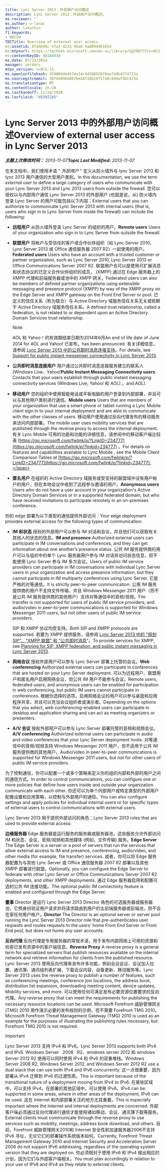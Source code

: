 ```yaml
---
title: Lync Server 2013：外部用户访问概述
description: Lync Server 2013：外部用户访问概述。
ms.reviewer: ''
ms.author: v-lanac
author: lanachin
f1.keywords:
- NOCSH
TOCTitle: Overview of external user access
ms:assetid: 97aded6c-5fa3-4225-95a6-9ad094d61654
ms:mtpsurl: https://technet.microsoft.com/en-us/library/Gg398775(v=OCS.15)
ms:contentKeyID: 48184934
ms.date: 07/23/2014
manager: serdars
mtps_version: v=OCS.15
ms.openlocfilehash: d2900dde457da34c4438892878ae7ddb4f74723a
ms.sourcegitcommit: 36fee89bb887bea4f18b19f17a8c69daf5bc423d
ms.translationtype: MT
ms.contentlocale: zh-CN
ms.lasthandoff: 11/24/2020
ms.locfileid: "49392285"
---
```

# <a name="overview-of-external-user-access-in-lync-server-2013"></a><span data-ttu-id="4792f-103">Lync Server 2013 中的外部用户访问概述</span><span class="sxs-lookup"><span data-stu-id="4792f-103">Overview of external user access in Lync Server 2013</span></span>

<div data-xmlns="http://www.w3.org/1999/xhtml">

<div class="topic" data-xmlns="http://www.w3.org/1999/xhtml" data-msxsl="urn:schemas-microsoft-com:xslt" data-cs="https://msdn.microsoft.com/">

<div data-asp="https://msdn2.microsoft.com/asp">



</div>

<div id="mainSection">

<div id="mainBody"><span data-ttu-id="4792f-104">

<span> </span></span><span class="sxs-lookup"><span data-stu-id="4792f-104">

<span> </span></span></span>

<span data-ttu-id="4792f-105">_**主题上次修改时间：** 2013-11-07_</span><span class="sxs-lookup"><span data-stu-id="4792f-105">_**Topic Last Modified:** 2013-11-07_</span></span>

<span data-ttu-id="4792f-106">在本文档中，我们使用术语 " *外部用户* " 定义从防火墙外与 lync Server 2013 和 lync 2013 用户通信的大型用户类别。</span><span class="sxs-lookup"><span data-stu-id="4792f-106">In this documentation, we use the term *external user* to define a large category of users who communicate with your Lync Server 2013 and Lync 2013 users from outside the firewall.</span></span> <span data-ttu-id="4792f-107">您可以授权以与内部用户通信 Lync Server 2013 的外部用户 (也就是说，从) 防火墙内登录 Lync Server 的用户可能包括以下内容：</span><span class="sxs-lookup"><span data-stu-id="4792f-107">External users that you can authorize to communicate Lync Server 2013 with internal users (that is, users who sign in to Lync Server from inside the firewall) can include the following:</span></span>

  - <span data-ttu-id="4792f-108">**远程用户**   从防火墙外登录 Lync Server 的组织的用户。</span><span class="sxs-lookup"><span data-stu-id="4792f-108">**Remote users**   Users of your organization who sign in to Lync Server from outside the firewall.</span></span>

  - <span data-ttu-id="4792f-109">**联盟用户**   将帐户与受信任的客户或合作伙伴组织（如 Lync Server 2010、Lync Server 2013 或 Office 通信服务器 2007 R2）一起使用的用户。</span><span class="sxs-lookup"><span data-stu-id="4792f-109">**Federated users**   Users who have an account with a trusted customer or partner organization, such as Lync Server 2010, Lync Server 2013 or Office Communications Server 2007 R2.</span></span> <span data-ttu-id="4792f-110">联盟用户也可以是使用可扩展消息和状态协议的已定义合作伙伴组织的成员， (XMPP) 通过在 Edge 服务器上的 XMPP 代理和前端服务器或池中的 XMPP 网关。</span><span class="sxs-lookup"><span data-stu-id="4792f-110">Federated users can also be members of defined partner organizations using extensible messaging and presence protocol (XMPP) by way of the XMPP proxy on the Edge Server and XMPP gateway on the Front End Server or pool.</span></span> <span data-ttu-id="4792f-111">已定义的信任关系（称为联合）与 Active Directory 域服务信任关系无关或依赖于 Active Directory 域服务信任关系。</span><span class="sxs-lookup"><span data-stu-id="4792f-111">A defined trust relationship, called a federation, is not related to or dependent upon an Active Directory Domain Services trust relationship.</span></span>
    
    <div>
    

    > [!NOTE]  
    > <span data-ttu-id="4792f-112">AOL 和 Yahoo！的有效期结束日期为2014年6月</span><span class="sxs-lookup"><span data-stu-id="4792f-112">An end of life date of June 2014 for AOL and Yahoo!</span></span> <span data-ttu-id="4792f-113">已宣布。</span><span class="sxs-lookup"><span data-stu-id="4792f-113">has been announced.</span></span> <span data-ttu-id="4792f-114">有关详细信息，请参阅 <A href="lync-server-2013-support-for-public-instant-messenger-connectivity.md">Lync Server 2013 中的公共即时消息连接支持</A>。</span><span class="sxs-lookup"><span data-stu-id="4792f-114">For details, see <A href="lync-server-2013-support-for-public-instant-messenger-connectivity.md">Support for public instant messenger connectivity in Lync Server 2013</A>.</span></span>

    
    </div>

  - <span data-ttu-id="4792f-115">**公共即时消息连接用户**   用户通过公共即时消息连接服务建立的联系人 (Windows Live、Yahoo\!</span><span class="sxs-lookup"><span data-stu-id="4792f-115">**Public Instant Messaging Connectivity users**   Contacts that your users establish through public instant messaging connectivity services (Windows Live, Yahoo\!</span></span> <span data-ttu-id="4792f-116">和 AOL) 。</span><span class="sxs-lookup"><span data-stu-id="4792f-116">and AOL).</span></span>

  - <span data-ttu-id="4792f-117">**移动用户**   您的组织中使用智能电话或平板电脑的用户登录到内部部署，并且可以与其他用户类别进行通信。</span><span class="sxs-lookup"><span data-stu-id="4792f-117">**Mobile users**   Users that are members of your organization that use a smart phone or tablet running a Lync Mobile client sign in to your internal deployment and are able to communicate with the other classes of users.</span></span> <span data-ttu-id="4792f-118">移动用户使用通过反向代理发布的移动服务来访问内部部署。</span><span class="sxs-lookup"><span data-stu-id="4792f-118">The mobile user uses mobility services that are published through the reverse proxy to access the internal deployment.</span></span> <span data-ttu-id="4792f-119">有关 Lync Mobile 可用的功能和功能的详细信息，请参阅中的移动客户端比较表 [https://go.microsoft.com/fwlink/p/?LinkID=234777](https://go.microsoft.com/fwlink/p/?linkid=234777) 。</span><span class="sxs-lookup"><span data-stu-id="4792f-119">For details on features and capabilities available to Lync Mobile , see the Mobile Client Comparison Tables at [https://go.microsoft.com/fwlink/p/?LinkID=234777](https://go.microsoft.com/fwlink/p/?linkid=234777).</span></span>

  - <span data-ttu-id="4792f-120">**匿名用户**   在组织的 Active Directory 域服务或受支持的联盟域中没有用户帐户的用户，但在本地会议中收到了远程参与邀请的用户。</span><span class="sxs-lookup"><span data-stu-id="4792f-120">**Anonymous users**   Users who do not have a user account in your organization's Active Directory Domain Services or in a supported federated domain, but who have received invitations to participate remotely in an on-premises conference.</span></span>

<span data-ttu-id="4792f-121">你的 edge 部署为以下类型的通信提供外部访问：</span><span class="sxs-lookup"><span data-stu-id="4792f-121">Your edge deployment provides external access for the following types of communication:</span></span>

  - <span data-ttu-id="4792f-122">**IM 和状态**   授权的外部用户可以参与 IM 对话和会议，并且他们可以获取有关其他人的状态的信息。</span><span class="sxs-lookup"><span data-stu-id="4792f-122">**IM and presence**   Authorized external users can participate in IM conversations and conferences, and they can get information about one another’s presence status.</span></span> <span data-ttu-id="4792f-123">公共 IM 服务提供商的用户可以与组织中的单个 Lync 服务器用户参与 IM 对话并访问状态信息，但不能使用 Lync Server 参与 IM 多方会议。</span><span class="sxs-lookup"><span data-stu-id="4792f-123">Users of public IM service providers can participate in IM conversations with individual Lync Server users in your organization and access presence information, but they cannot participate in IM multiparty conferences using Lync Server.</span></span> <span data-ttu-id="4792f-124">它是严格的对等通信。</span><span class="sxs-lookup"><span data-stu-id="4792f-124">It is strictly peer-to-peer communication.</span></span> <span data-ttu-id="4792f-125">公用 IM 服务提供商的用户不支持文件传输，并且 Windows Messenger 2011 用户（而不是公共 IM 服务提供商的其他用户）支持对等通信中的音频/视频。</span><span class="sxs-lookup"><span data-stu-id="4792f-125">File transfer is not supported for users of public IM service providers, and audio/video in peer-to-peer communications is supported for Windows Messenger 2011 users, but not other users of public IM service providers.</span></span>
    
    <span data-ttu-id="4792f-126">SIP 和 XMPP 协议均受支持。</span><span class="sxs-lookup"><span data-stu-id="4792f-126">Both SIP and XMPP protocols are supported.</span></span> <span data-ttu-id="4792f-127">若要为 XMPP 提供服务，请参阅 [Lync Server 2013 中的 "规划 SIP"、"XMPP 联盟" 和 "公共即时消息](lync-server-2013-planning-for-sip-xmpp-federation-and-public-instant-messaging.md)"。</span><span class="sxs-lookup"><span data-stu-id="4792f-127">To provide services for XMPP, see [Planning for SIP, XMPP federation, and public instant messaging in Lync Server 2013](lync-server-2013-planning-for-sip-xmpp-federation-and-public-instant-messaging.md).</span></span>

  - <span data-ttu-id="4792f-128">**网络会议**   授权外部用户可以参与 Lync Server 部署上托管的会议。</span><span class="sxs-lookup"><span data-stu-id="4792f-128">**Web conferencing**   Authorized external users can participate in conferences that are hosted on your Lync Server deployment.</span></span> <span data-ttu-id="4792f-129">可以为远程用户、联盟用户和匿名用户启用网络会议，但公共 IM 用户不能参与会议。</span><span class="sxs-lookup"><span data-stu-id="4792f-129">Remote users, federated users, and anonymous users can be enabled for participation in web conferencing, but public IM users cannot participate in conferences.</span></span> <span data-ttu-id="4792f-130">根据你选择的选项，启用网络会议的用户可以参与桌面和应用程序共享，并且可以充当会议组织者或演示者。</span><span class="sxs-lookup"><span data-stu-id="4792f-130">Depending on the options that you select, web conferencing-enabled users can participate in desktop and application sharing and can act as meeting organizers or presenters.</span></span>

  - <span data-ttu-id="4792f-131">**A/V 会议**   授权外部用户可以参与 Lync Server 部署托管的音频和视频会议。</span><span class="sxs-lookup"><span data-stu-id="4792f-131">**A/V conferencing**   Authorized external users can participate in audio and video conferences that your Lync Server deployment hosts.</span></span> <span data-ttu-id="4792f-132">对等通信中的音频/视频支持 Windows Messenger 2011 用户，但不适用于公共 IM 服务提供商的其他用户。</span><span class="sxs-lookup"><span data-stu-id="4792f-132">Audio/video in peer-to-peer communications is supported for Windows Messenger 2011 users, but not for other users of public IM service providers.</span></span>

<span data-ttu-id="4792f-133">为了控制通信，你可以配置一个或多个策略来定义你的组织内部和外部的用户之间的通信方式。</span><span class="sxs-lookup"><span data-stu-id="4792f-133">In order to control communications, you can configure one or more policies that define how users inside and outside your organization communicate with each other.</span></span> <span data-ttu-id="4792f-134">你还可以为单个内部用户或特定类型的外部用户配置设置和应用策略，以控制与外部用户的通信。</span><span class="sxs-lookup"><span data-stu-id="4792f-134">You can also configure settings and apply policies for individual internal users or for specific types of external users to control communications with external users.</span></span>

<span data-ttu-id="4792f-135">Lync Server 2013 用于提供外部访问的角色：</span><span class="sxs-lookup"><span data-stu-id="4792f-135">Lync Server 2013 roles that are used to provide external access:</span></span>

<span data-ttu-id="4792f-136">**边缘服务器**   Edge 服务器是运行服务的服务器或服务器池，这些服务允许外部访问 IM 和状态、会议、音频/视频和其他媒体 (例如，文件传输) 服务。</span><span class="sxs-lookup"><span data-stu-id="4792f-136">**Edge Server**   The Edge Server is a server or a pool of servers that run the services that allow external access to IM and presence, conferencing, audio/video, and other media (for example, file transfer) services.</span></span> <span data-ttu-id="4792f-137">或者，你可以将 Edge 服务器配置为与其他 Lync Server 或 Office 通信服务器 2007 R2 部署以及其他 XMPP 部署进行联盟。</span><span class="sxs-lookup"><span data-stu-id="4792f-137">Optionally, you can configure the Edge Server to federate with other Lync Server or Office Communications Server 2007 R2 deployments, and other XMPP deployments.</span></span> <span data-ttu-id="4792f-138">通过 Edge 服务器启用和配置可选的公共 IM 连接功能。</span><span class="sxs-lookup"><span data-stu-id="4792f-138">The optional public IM connectivity feature is enabled and configured through the Edge Server.</span></span>

<span data-ttu-id="4792f-139">**董事**   Director 是运行 Lync Server 2013 Director 角色的可选服务器或服务器池，它预身份验证用户请求并将请求路由到用户的主前端服务器或前端池，但不会在家任何用户帐户。</span><span class="sxs-lookup"><span data-stu-id="4792f-139">**Director**   The Director is an optional server or server pool running the Lync Server 2013 Director role that pre-authenticates user requests and routes requests to the users’ home Front End Server or Front End pool, but does not home any user accounts.</span></span>

<span data-ttu-id="4792f-140">**反向代理**   反向代理是专用服务器的常规术语，用于发布内部网络上可用的资源和检索已发布资源中的客户端信息。</span><span class="sxs-lookup"><span data-stu-id="4792f-140">**Reverse Proxy**   A reverse proxy is a general term for specialized servers that publish resources available on the internal network and retrieve information for clients from the published resource.</span></span> <span data-ttu-id="4792f-141">Lync Server 2013 使用反向代理来发布许多功能，例如会议会议、会议加入位置、通讯簿、通讯组列表扩展、下载会议内容、设备更新、移动服务等。</span><span class="sxs-lookup"><span data-stu-id="4792f-141">Lync Server 2013 uses the reverse proxy to publish a number of features, such as conferencing meetings, conference join locations, the address book, distribution list expansion, downloading meeting content, device updates, Mobility services, and more.</span></span> <span data-ttu-id="4792f-142">可以使用任何可满足发布必要资源位置要求的反向代理。</span><span class="sxs-lookup"><span data-stu-id="4792f-142">Any reverse proxy that can meet the requirements for publishing the necessary resource locations can be used.</span></span> <span data-ttu-id="4792f-143">Microsoft Forefront 威胁管理网关 (TMG) 2010 用作演示必要的发布规则的示例，但不需要 Forefront TMG 2010。</span><span class="sxs-lookup"><span data-stu-id="4792f-143">Microsoft Forefront Threat Management Gateway (TMG) 2010 is used as an example for the purposes of illustrating the publishing rules necessary, but Forefront TMG 2010 is not required.</span></span>

<div>


> [!IMPORTANT]  
> <span data-ttu-id="4792f-144">Lync Server 2013 支持 IPv4 和 IPv6。</span><span class="sxs-lookup"><span data-stu-id="4792f-144">Lync Server 2013 supports both IPv4 and IPv6.</span></span> <span data-ttu-id="4792f-145">Windows Server &nbsp; 2008 &nbsp; R2、windows server 2012 和 windows Server 2012 R2 使用可以同时使用 IPv4 和 IPv6 的双重堆栈。</span><span class="sxs-lookup"><span data-stu-id="4792f-145">Windows Server&nbsp;2008&nbsp;R2, Windows Server 2012, and Windows Server 2012 R2 use a dual stack that can use both IPv4 and IPv6 concurrently.</span></span> <span data-ttu-id="4792f-146">这一点很重要，因为部署从 IPv4 迁移到 IPv6 的过渡性质。</span><span class="sxs-lookup"><span data-stu-id="4792f-146">This is important because of the transitional nature of a deployment moving from IPv4 to IPv6.</span></span> <span data-ttu-id="4792f-147">在某些区域中，可以支持 IPv4，在部署的其他区域中，可以使用 IPv6。</span><span class="sxs-lookup"><span data-stu-id="4792f-147">IPv4 can be supported in some areas, where in other areas of the deployment, IPv6 can be used.</span></span> <span data-ttu-id="4792f-148">这在 Internet 和内部部署关注的地方尤其重要。</span><span class="sxs-lookup"><span data-stu-id="4792f-148">This is especially important where the Internet and internal deployments are concerned.</span></span> <span data-ttu-id="4792f-149">外部客户端必须通过反向代理进行通信才能使用诸如移动、会议、通讯簿下载等服务。</span><span class="sxs-lookup"><span data-stu-id="4792f-149">External clients must communicate through the reverse proxy to use services such as mobility, meetings, address book download, and others.</span></span> <span data-ttu-id="4792f-150">目前，Forefront 威胁管理网关2010和 Internet 安全性和加速服务器2006不支持 IPv6 寻址，无论它们的部署操作系统版本如何。</span><span class="sxs-lookup"><span data-stu-id="4792f-150">Currently, Forefront Threat Management Gateway 2010 and Internet Security and Acceleration Server 2006 do not support IPv6 addressing, regardless of the operating system version that they are deployed on.</span></span> <span data-ttu-id="4792f-151">你必须相对于使用 IPv6 和 IPv4 做出相应的计划，因为它们与外部客户端相关。</span><span class="sxs-lookup"><span data-stu-id="4792f-151">You must plan accordingly in relation to your use of IPv6 and IPv4 as they relate to external clients.</span></span>



<span data-ttu-id="4792f-152"></div>

</div>

<span> </span>

</div>

</div>

</span><span class="sxs-lookup"><span data-stu-id="4792f-152"></div>

</div>

<span> </span>

</div>

</div>

</span></span></div>

